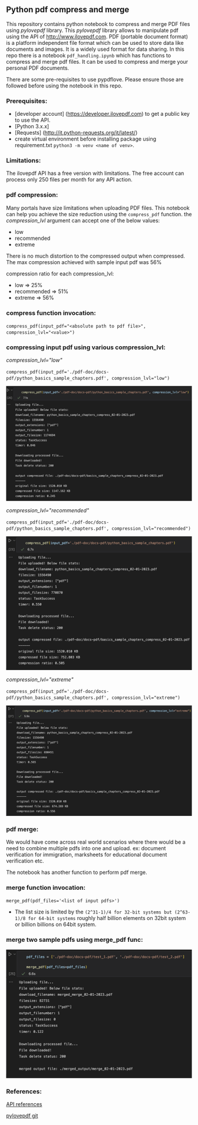 ## Python pdf compress and merge

This repository contains python notebook to compress and merge PDF files using *pylovepdf* library. This *pylovepdf* library allows to manipulate pdf using the API of http://www.ilovepdf.com. 
PDF (portable document format) is a platform independent file format which can be used to store data like documents and images. It is a widely used format for data sharing. In this repo there is a notebook `pdf_handling.ipynb` which has functions to compress and merge pdf files. It can be used to compress and merge your personal PDF documents.


There are some pre-requisites to use pypdflove. Please ensure those are followed before using the notebook in this repo.

### Prerequisites:
* [developer account] (https://developer.ilovepdf.com) to get a public key to use the API.
* [Python 3.x.x]
* [Requests] (http://it.python-requests.org/it/latest/)
* create virtual environment before installing package using requirement.txt `python3 -m venv <name of venv>`.

### Limitations:

The ilovepdf API has a free version with limitations. The free account can process only 250 files per month for any API action.

### pdf compression:

Many portals have size limitations when uploading PDF files. This notebook can help you achieve the size reduction using the `compress_pdf` function. the *compression_lvl* argument can accept one of the below values:

* low
* recommended
* extreme

There is no much distortion to the compressed output when compressed. The max compression achieved with sample input pdf was 56%

compression ratio for each compression_lvl:
* low => 25%
* recommended => 51%
* extreme => 56%

### compress function invocation:
`compress_pdf(input_pdf="<absolute path to pdf file>", compression_lvl="<value>")`

### compressing input pdf using various compression_lvl:

*compression_lvl="low"*

`compress_pdf(input_pdf='./pdf-doc/docs-pdf/python_basics_sample_chapters.pdf', compression_lvl="low")`

![low compression](screenshots/low_compress_pdf_screenshot.png)

*compression_lvl="recommended"*

`compress_pdf(input_pdf='./pdf-doc/docs-pdf/python_basics_sample_chapters.pdf', compression_lvl="recommended")`

![low compression](screenshots/rec_compress_pdf_screenshot.png)

*compression_lvl="extreme"*

`compress_pdf(input_pdf='./pdf-doc/docs-pdf/python_basics_sample_chapters.pdf', compression_lvl="extreme")`

![low compression](screenshots/ext_compress_pdf_screenshot.png)

### pdf merge:
We would have come across real world scenarios where there would be a need to combine multiple pdfs into one and upload. ex: document verification for immigration, marksheets for educational document verification etc.

The notebook has another function to perform pdf merge. 

### merge function invocation:
`merge_pdf(pdf_files='<list of input pdfs>')`

* The list size is limited by the `(2^31-1)/4 for 32-bit systems but (2^63-1)/8 for 64-bit systems` roughly half billion elements on 32bit system or billion billions on 64bit system.

### merge two sample pdfs using merge_pdf func:

![merge pdfs](screenshots/merge_pdf_screenshot.png)

### References:

[API references](https://developer.ilovepdf.com/docs/api-reference)

[pylovepdf git](https://github.com/AndyCyberSec/pylovepdf.git)
